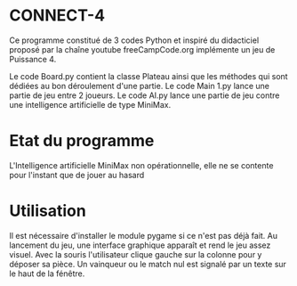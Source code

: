 # CONNECT-4

Ce programme constitué de 3 codes Python et inspiré du didacticiel proposé par la chaîne youtube freeCampCode.org implémente un jeu de Puissance 4.

Le code Board.py contient la classe Plateau ainsi que les méthodes qui sont dédiées au bon déroulement d'une partie.
Le code Main 1.py lance une partie de jeu entre 2 joueurs.
Le code AI.py lance une partie de jeu contre une intelligence artificielle de type MiniMax.

# Etat du programme 
L'Intelligence artificielle MiniMax non opérationnelle, elle ne se contente pour l'instant que de jouer au hasard

# Utilisation  
Il est nécessaire d'installer le module pygame si ce n'est pas déjà fait.
Au lancement du jeu, une interface graphique apparaît et rend le jeu assez visuel. Avec la souris l'utilisateur clique gauche sur la colonne pour y déposer sa pièce.
Un vainqueur ou le match nul est signalé par un texte sur le haut de la fénêtre.
